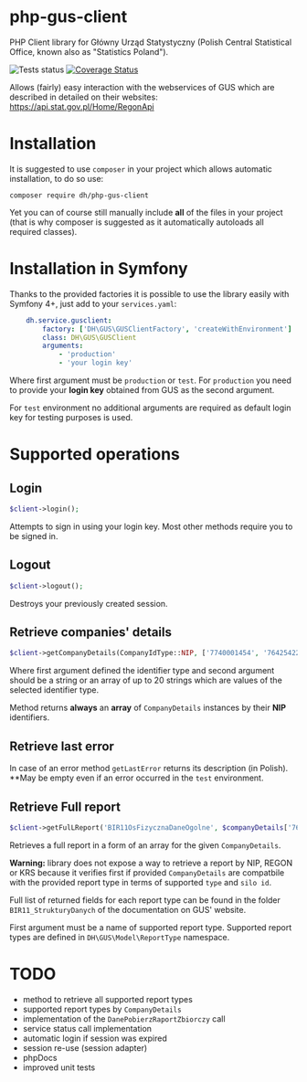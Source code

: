 php-gus-client
==============

PHP Client library for Główny Urząd Statystyczny (Polish Central Statistical Office, known also as "Statistics Poland").

![Tests status](https://github.com/Digital-Holding/php-gus-client/workflows/Build/badge.svg) [![Coverage Status](https://coveralls.io/repos/github/Digital-Holding/php-gus-client/badge.svg?branch=master)](https://coveralls.io/github/Digital-Holding/php-gus-client?branch=master)

Allows (fairly) easy interaction with the webservices of GUS which are described in detailed on their websites:
<https://api.stat.gov.pl/Home/RegonApi>

# Installation

It is suggested to use `composer` in your project which allows automatic installation, to do so use:
```
composer require dh/php-gus-client
```

Yet you can of course still manually include **all** of the files in your project (that is why composer is suggested
as it automatically autoloads all required classes).

# Installation in Symfony

Thanks to the provided factories it is possible to use the library easily with Symfony 4+, just add to your `services.yaml`:

```yaml
    dh.service.gusclient:
        factory: ['DH\GUS\GUSClientFactory', 'createWithEnvironment']
        class: DH\GUS\GUSClient
        arguments:
            - 'production'
            - 'your login key'
```

Where first argument must be `production` or `test`. For `production` you need to provide your **login key** obtained from
GUS as the second argument.

For `test` environment no additional arguments are required as default login key for testing purposes is used.

# Supported operations

## Login

```php
$client->login();
```

Attempts to sign in using your login key. Most other methods require you to be signed in.

## Logout

```php
$client->logout();
```

Destroys your previously created session.

## Retrieve companies' details
```php
$client->getCompanyDetails(CompanyIdType::NIP, ['7740001454', '7642542255']);
```

Where first argument defined the identifier type and second argument should be a string or an array of up to 20 strings
which are values of the selected identifier type.

Method returns **always** an **array** of `CompanyDetails` instances by their **NIP** identifiers.

## Retrieve last error

In case of an error method `getLastError` returns its description (in Polish). **May be empty even if an error occurred
in the `test` environment.

## Retrieve Full report

```php
$client->getFulLReport('BIR11OsFizycznaDaneOgolne', $companyDetails['7642542255']);
```

Retrieves a full report in a form of an array for the given `CompanyDetails`.

**Warning:** library does not expose a way to retrieve a report by NIP, REGON or KRS because it verifies first if provided
`CompanyDetails` are compatbile with the provided report type in terms of supported `type` and `silo id`.

Full list of returned fields for each report type can be found in the folder `BIR11_StrukturyDanych` of the documentation
on GUS' website.

First argument must be a name of supported report type. Supported report types are defined in `DH\GUS\Model\ReportType` namespace.

# TODO

* method to retrieve all supported report types
* supported report types by `CompanyDetails`
* implementation of the `DanePobierzRaportZbiorczy` call
* service status call implementation
* automatic login if session was expired
* session re-use (session adapter)
* phpDocs
* improved unit tests
